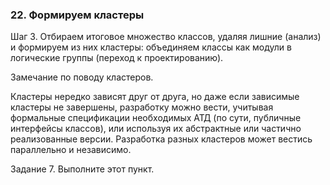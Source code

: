### 22. Формируем кластеры

Шаг 3. Отбираем итоговое множество классов, удаляя лишние (анализ) и формируем из них кластеры: объединяем классы как модули в логические группы (переход к проектированию).

Замечание по поводу кластеров.

Кластеры нередко зависят друг от друга, но даже если зависимые кластеры не завершены, разработку можно вести, учитывая формальные спецификации необходимых АТД (по сути, публичные интерфейсы классов), или используя их абстрактные или частично реализованные версии. Разработка разных кластеров может вестись параллельно и независимо.

Задание 7. Выполните этот пункт.
